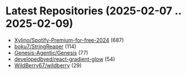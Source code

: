 # Latest Repositories (2025-02-07 .. 2025-02-09)

- [Xylino/Spotify-Premium-for-free-2024](https://github.com/Xylino/Spotify-Premium-for-free-2024) (687)
- [boku7/StringReaper](https://github.com/boku7/StringReaper) (114)
- [Genesis-Agentic/Genesis](https://github.com/Genesis-Agentic/Genesis) (77)
- [developedbyed/react-gradient-glow](https://github.com/developedbyed/react-gradient-glow) (54)
- [WildBerry67/wildberry](https://github.com/WildBerry67/wildberry) (29)
